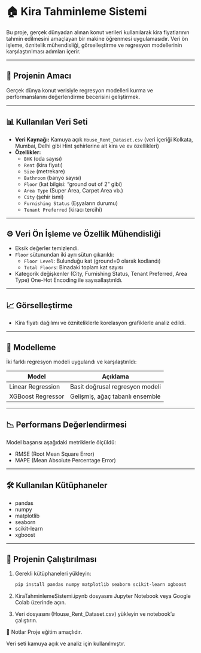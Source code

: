 # 🏠 Kira Tahminleme Sistemi

Bu proje, gerçek dünyadan alınan konut verileri kullanılarak kira fiyatlarının tahmin edilmesini amaçlayan bir makine öğrenmesi uygulamasıdır. Veri ön işleme, öznitelik mühendisliği, görselleştirme ve regresyon modellerinin karşılaştırılması adımları içerir.

---

## 🎯 Projenin Amacı

Gerçek dünya konut verisiyle regresyon modelleri kurma ve performanslarını değerlendirme becerisini geliştirmek.

---

## 📊 Kullanılan Veri Seti

- **Veri Kaynağı:** Kamuya açık `House_Rent_Dataset.csv` (veri içeriği Kolkata, Mumbai, Delhi gibi Hint şehirlerine ait kira ve ev özellikleri)
- **Özellikler:**  
  - `BHK` (oda sayısı)  
  - `Rent` (kira fiyatı)  
  - `Size` (metrekare)  
  - `Bathroom` (banyo sayısı)  
  - `Floor` (kat bilgisi: “ground out of 2” gibi)  
  - `Area Type` (Super Area, Carpet Area vb.)  
  - `City` (şehir ismi)  
  - `Furnishing Status` (Eşyaların durumu)  
  - `Tenant Preferred` (kiracı tercihi)  

---

## ⚙️ Veri Ön İşleme ve Özellik Mühendisliği

- Eksik değerler temizlendi.
- `Floor` sütunundan iki ayrı sütun çıkarıldı:  
  - `Floor Level`: Bulunduğu kat (ground=0 olarak kodlandı)  
  - `Total Floors`: Binadaki toplam kat sayısı
- Kategorik değişkenler (City, Furnishing Status, Tenant Preferred, Area Type) One-Hot Encoding ile sayısallaştırıldı.

---

## 📈 Görselleştirme

- Kira fiyatı dağılımı ve özniteliklerle korelasyon grafiklerle analiz edildi.

---

## 🧮 Modelleme

İki farklı regresyon modeli uygulandı ve karşılaştırıldı:

| Model               | Açıklama                          |
|---------------------|----------------------------------|
| Linear Regression   | Basit doğrusal regresyon modeli  |
| XGBoost Regressor   | Gelişmiş, ağaç tabanlı ensemble  |

---

## 📉 Performans Değerlendirmesi

Model başarısı aşağıdaki metriklerle ölçüldü:

- RMSE (Root Mean Square Error)
- MAPE (Mean Absolute Percentage Error)

---

## 🛠️ Kullanılan Kütüphaneler

- pandas
- numpy
- matplotlib
- seaborn
- scikit-learn
- xgboost

---

## 📁 Projenin Çalıştırılması

1. Gerekli kütüphaneleri yükleyin:
   ```bash
   pip install pandas numpy matplotlib seaborn scikit-learn xgboost
2. KiraTahminlemeSistemi.ipynb dosyasını Jupyter Notebook veya Google Colab üzerinde açın.

3. Veri dosyasını (House_Rent_Dataset.csv) yükleyin ve notebook’u çalıştırın.

📌 Notlar
Proje eğitim amaçlıdır.

Veri seti kamuya açık ve analiz için kullanılmıştır.
